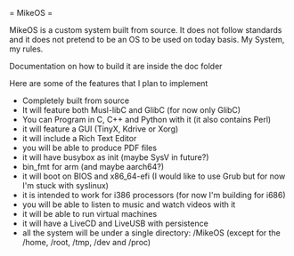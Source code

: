 = MikeOS =

MikeOS is a custom system built from source. It does not follow standards and it does not pretend to be an OS to be used on today basis.
My System, my rules.

Documentation on how to build it are inside the doc folder

Here are some of the features that I plan to implement
- Completely built from source
- It will feature both Musl-libC and GlibC (for now only GlibC)
- You can Program in C, C++ and Python with it (it also contains Perl)
- it will feature a GUI (TinyX, Kdrive or Xorg)
- it will include a Rich Text Editor
- you will be able to produce PDF files
- it will have busybox as init (maybe SysV in future?)
- bin_fmt for arm (and maybe aarch64?)
- it will boot on BIOS and x86_64-efi (I would like to use Grub but for now I'm stuck with syslinux)
- it is intended to work for i386 processors (for now I'm building for i686)
- you will be able to listen to music and watch videos with it
- it will be able to run virtual machines
- it will have a LiveCD and LiveUSB with persistence
- all the system will be under a single directory: /MikeOS (except for the /home, /root, /tmp, /dev and /proc)
